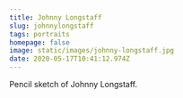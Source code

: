 ```yaml
---
title: Johnny Longstaff
slug: johnnylongstaff
tags: portraits
homepage: false
image: static/images/johnny-longstaff.jpg
date: 2020-05-17T10:41:12.974Z
---
```

Pencil sketch of Johnny Longstaff.
